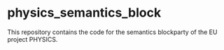 # physics_semantics_block
This repository contains the code for the semantics blockparty of  the EU project PHYSICS. 
